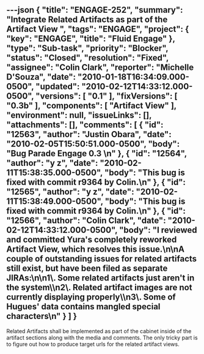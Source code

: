 ---json
{
  "title": "ENGAGE-252",
  "summary": "Integrate Related Artifacts as part of the Artifact View ",
  "tags": "ENGAGE",
  "project": {
    "key": "ENGAGE",
    "title": "Fluid Engage"
  },
  "type": "Sub-task",
  "priority": "Blocker",
  "status": "Closed",
  "resolution": "Fixed",
  "assignee": "Colin Clark",
  "reporter": "Michelle D'Souza",
  "date": "2010-01-18T16:34:09.000-0500",
  "updated": "2010-02-12T14:33:12.000-0500",
  "versions": [
    "0.1"
  ],
  "fixVersions": [
    "0.3b"
  ],
  "components": [
    "Artifact View"
  ],
  "environment": null,
  "issueLinks": [],
  "attachments": [],
  "comments": [
    {
      "id": "12563",
      "author": "Justin Obara",
      "date": "2010-02-05T15:50:51.000-0500",
      "body": "Bug Parade Engage 0.3&#x20;\n"
    },
    {
      "id": "12564",
      "author": "y z",
      "date": "2010-02-11T15:38:35.000-0500",
      "body": "This bug is fixed with commit r9364 by Colin.\n"
    },
    {
      "id": "12565",
      "author": "y z",
      "date": "2010-02-11T15:38:49.000-0500",
      "body": "This bug is fixed with commit r9364 by Colin.\n"
    },
    {
      "id": "12566",
      "author": "Colin Clark",
      "date": "2010-02-12T14:33:12.000-0500",
      "body": "I reviewed and committed Yura's completely reworked Artifact View, which resolves this issue.\n\nA couple of outstanding issues for related artifacts still exist, but have been filed as separate JIRAs:\n\n1\\. Some related artifacts just aren't in the system\\\n2\\. Related artifact images are not currently displaying properly\\\n3\\. Some of Hugues' data contains mangled special characters\n"
    }
  ]
}
---
Related Artifacts shall be implemented as part of the cabinet inside of the artifact sections along with the media and comments. The only tricky part is to figure out how to produce target urls for the related artifact views.

        